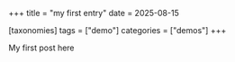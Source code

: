 +++
title = "my first entry"
date = 2025-08-15

[taxonomies]
tags = ["demo"]
categories = ["demos"]
+++

My first post here